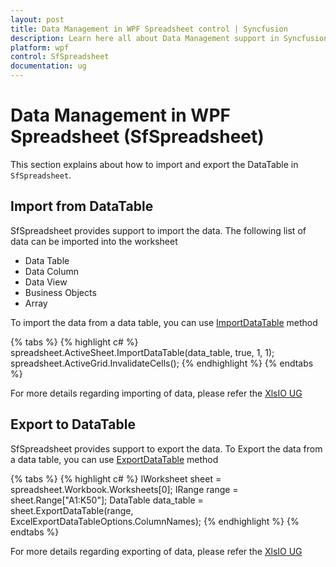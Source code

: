 ```yaml
---
layout: post
title: Data Management in WPF Spreadsheet control | Syncfusion
description: Learn here all about Data Management support in Syncfusion WPF Spreadsheet (SfSpreadsheet) control and more.
platform: wpf
control: SfSpreadsheet
documentation: ug
---
```


# Data Management in WPF Spreadsheet (SfSpreadsheet)
This section explains about how to import and export the DataTable in `SfSpreadsheet`.

## Import from DataTable

SfSpreadsheet provides support to import the data. The following list of data can be imported into the worksheet

* Data Table
* Data Column
* Data View
* Business Objects
* Array

To import the data from a data table, you can use [ImportDataTable](https://help.syncfusion.com/file-formats/xlsio/working-with-data#importing-data-to-worksheets) 
method

{% tabs %}
{% highlight c# %}
spreadsheet.ActiveSheet.ImportDataTable(data_table, true, 1, 1);
spreadsheet.ActiveGrid.InvalidateCells();
{% endhighlight %}
{% endtabs %}

For more details regarding importing of data, please refer the [XlsIO UG](https://help.syncfusion.com/file-formats/xlsio/working-with-data#importing-data-to-worksheets)

## Export to DataTable

SfSpreadsheet provides support to export the data. To Export the data from a data table, you can use [ExportDataTable](https://help.syncfusion.com/file-formats/xlsio/working-with-data#exporting-from-worksheet-to-data-table)
method

{% tabs %}
{% highlight c# %}
IWorksheet sheet = spreadsheet.Workbook.Worksheets[0];
IRange range = sheet.Range["A1:K50"];
DataTable data_table = sheet.ExportDataTable(range, ExcelExportDataTableOptions.ColumnNames);
{% endhighlight %}
{% endtabs %}

For more details regarding exporting of data, please refer the [XlsIO UG](https://help.syncfusion.com/file-formats/xlsio/working-with-data#exporting-from-worksheet-to-data-table)


